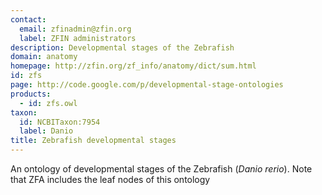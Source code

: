 ```yaml
---
contact: 
  email: zfinadmin@zfin.org
  label: ZFIN administrators
description: Developmental stages of the Zebrafish
domain: anatomy
homepage: http://zfin.org/zf_info/anatomy/dict/sum.html
id: zfs
page: http://code.google.com/p/developmental-stage-ontologies
products: 
  - id: zfs.owl
taxon: 
  id: NCBITaxon:7954
  label: Danio
title: Zebrafish developmental stages
---
```


An ontology of developmental stages of the Zebrafish (<i>Danio rerio</i>). Note that ZFA includes the leaf nodes of this ontology
